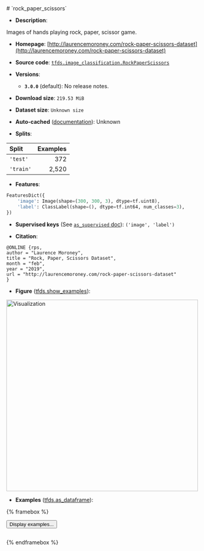 <div itemscope itemtype="http://schema.org/Dataset">
  <div itemscope itemprop="includedInDataCatalog" itemtype="http://schema.org/DataCatalog">
    <meta itemprop="name" content="TensorFlow Datasets" />
  </div>
  <meta itemprop="name" content="rock_paper_scissors" />
  <meta itemprop="description" content="Images of hands playing rock, paper, scissor game.&#10;&#10;To use this dataset:&#10;&#10;```python&#10;import tensorflow_datasets as tfds&#10;&#10;ds = tfds.load(&#x27;rock_paper_scissors&#x27;, split=&#x27;train&#x27;)&#10;for ex in ds.take(4):&#10;  print(ex)&#10;```&#10;&#10;See [the guide](https://www.tensorflow.org/datasets/overview) for more&#10;informations on [tensorflow_datasets](https://www.tensorflow.org/datasets).&#10;&#10;&lt;img src=&quot;https://storage.googleapis.com/tfds-data/visualization/fig/rock_paper_scissors-3.0.0.png&quot; alt=&quot;Visualization&quot; width=&quot;500px&quot;&gt;&#10;&#10;" />
  <meta itemprop="url" content="https://www.tensorflow.org/datasets/catalog/rock_paper_scissors" />
  <meta itemprop="sameAs" content="http://laurencemoroney.com/rock-paper-scissors-dataset" />
  <meta itemprop="citation" content="@ONLINE {rps,&#10;author = &quot;Laurence Moroney&quot;,&#10;title = &quot;Rock, Paper, Scissors Dataset&quot;,&#10;month = &quot;feb&quot;,&#10;year = &quot;2019&quot;,&#10;url = &quot;http://laurencemoroney.com/rock-paper-scissors-dataset&quot;&#10;}" />
</div>
# `rock_paper_scissors`

*   **Description**:

Images of hands playing rock, paper, scissor game.

*   **Homepage**: [http://laurencemoroney.com/rock-paper-scissors-dataset](http://laurencemoroney.com/rock-paper-scissors-dataset)

*   **Source code**: [`tfds.image_classification.RockPaperScissors`](https://github.com/tensorflow/datasets/tree/master/tensorflow_datasets/image_classification/rock_paper_scissors.py)

*   **Versions**:

    * **`3.0.0`** (default): No release notes.

*   **Download size**: `219.53 MiB`

*   **Dataset size**: `Unknown size`

*   **Auto-cached** ([documentation](https://www.tensorflow.org/datasets/performances#auto-caching)): Unknown

*   **Splits**:

Split  | Examples
:----- | -------:
`'test'` | 372
`'train'` | 2,520

*   **Features**:

```python
FeaturesDict({
    'image': Image(shape=(300, 300, 3), dtype=tf.uint8),
    'label': ClassLabel(shape=(), dtype=tf.int64, num_classes=3),
})
```

*   **Supervised keys** (See [`as_supervised` doc](https://www.tensorflow.org/datasets/api_docs/python/tfds/load#args)): `('image', 'label')`

*   **Citation**:

```
@ONLINE {rps,
author = "Laurence Moroney",
title = "Rock, Paper, Scissors Dataset",
month = "feb",
year = "2019",
url = "http://laurencemoroney.com/rock-paper-scissors-dataset"
}
```

*   **Figure** ([tfds.show_examples](https://www.tensorflow.org/datasets/api_docs/python/tfds/visualization/show_examples)):

<img src="https://storage.googleapis.com/tfds-data/visualization/fig/rock_paper_scissors-3.0.0.png" alt="Visualization" width="500px">

*   **Examples** ([tfds.as_dataframe](https://www.tensorflow.org/datasets/api_docs/python/tfds/as_dataframe)):

<!-- mdformat off(HTML should not be auto-formatted) -->

{% framebox %}

<button id="displaydataframe">Display examples...</button>
<div id="dataframecontent" style="overflow-x:scroll"></div>

<script src="https://www.gstatic.com/external_hosted/jquery2.min.js"></script>

<script>
var url = "https://storage.googleapis.com/tfds-data/visualization/dataframe/rock_paper_scissors-3.0.0.html";
$(document).ready(() => {
  $("#displaydataframe").click((event) => {
    // Disable the button after clicking (dataframe loaded only once).
    $("#displaydataframe").prop("disabled", true);

    // Pre-fetch and display the content
    $.get(url, (data) => {
      $("#dataframecontent").html(data);
    }).fail(() => {
      $("#dataframecontent").html(
        'Error loading examples. If the error persist, please open '
        + 'a new issue.'
      );
    });
  });
});
</script>

{% endframebox %}

<!-- mdformat on -->
